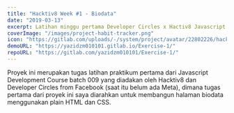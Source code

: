 ```yaml
---
title: "Hacktiv8 Week #1 - Biodata"
date: "2019-03-13"
excerpt: Latihan minggu pertama Developer Circles x Hactiv8 Javascript Development Course
coverImage: "/images/project-habit-tracker.png"
icon: "https://gitlab.com/uploads/-/system/project/avatar/22802226/hacktiv8.jpg?width=64"
demoURL: "https://yazidzm010101.gitlab.io/Exercise-1/"
repoURL: "https://gitlab.com/yazidzm010101/Exercise-1/"
---
```


Proyek ini merupakan tugas latihan praktikum pertama dari Javascript Development Course batch 009 yang diadakan oleh Hacktiv8 dan Developer Circles from Facebook (saat itu belum ada Meta), dimana tugas pertama dari proyek ini saya diarahkan untuk membangun halaman biodata menggunakan plain HTML dan CSS.

